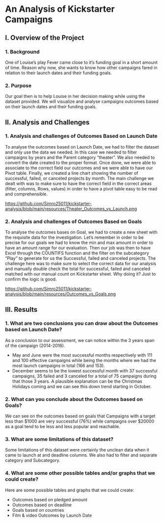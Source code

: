 # An Analysis of Kickstarter Campaigns

## I. Overview of the Project

   ### 1. Background

One of Louise’s play Fever came close to it’s funding goal in a short amount of time. Reason why now, she wants to know how other campaigns fared in relation to their launch dates and their funding goals.

   ### 2. Purpose

Our goal then is to help Louise in her decision making while using the dataset provided. We will visualize and analyse campaigns outcomes based on their launch dates and their funding goals.

## II. Analysis and Challenges

   ### 1. Analysis and challenges of Outcomes Based on Launch Date
 
To analyse the outcomes based on Launch Date, we had to filter the dataset and only use the data we needed. In this case we needed to filter campaigns by years and the Parent category “theater”.  We also needed to convert the date created to the proper format. Once done, we were able to associate to the correct field our outcomes and we were able to have our Pivot table. Finally, we created a line chart showing the number of successful, failed, or canceled projects by month. 
The main challenge we dealt with was to make sure to have the correct field in the correct areas (filter, columns, Rows, values) in order to have a pivot table easy to be read and comprehensible. 

https://github.com/Simro25011/kickstarter-analysis/blob/main/resources/Theater_Outcomes_vs_Launch.png


   ### 2. Analysis and challenges of Outcomes Based on Goals

To analyse the outcomes bases on Goal, we had to create a new sheet with the requisite data for the investigation. Let’s remember in order to be precise for our goals we had to know the min and max amount in order to have an amount range for our evaluation. Then our job was then to have Excel through the COUNTIFS function and the filter on the subcategory “Play” to generate for us the Successful, failed and canceled projects. 
The challenge here was to make sure to select the correct data for our analysis and manually double check the total for successful, failed and canceled matched with our manual count on Kickstarter sheet. Why doing it? Just to confirm the logic is good.

https://github.com/Simro25011/kickstarter-analysis/blob/main/resources/Outcomes_vs_Goals.png










## III. Results

###  1. What are two conclusions you can draw about the Outcomes based on Launch Date? 

As a conclusion to our assessment, we can notice within the 3 years span of the campaign (2014-2016). 
*	May and June were the most successful months respectively with 111 and 100 effective campaigns while being the months where we had the most launch campaigns in total (166 and 153).
*	December seems to be the lowest successful month with 37 successful campaigns, 35 failed and 3 canceled for a total of 75 campaigns during that those 3 years. A plausible explanation can be the Christmas Holidays coming and we can see this down trend starting in October.


 ### 2. What can you conclude about the Outcomes based on Goals?

We can see on the outcomes based on goals that Campaigns with a target less than $1000 are very successful (76%) while campaigns over $20000 as a goal tend to be less and less popular and reachable.

 ### 3. What are some limitations of this dataset?

Some limitations of this dataset were certainly the unclean data when it came to launch at and deadline columns. We also had to filter and separate category and Subcategory.

 ### 4. What are some other possible tables and/or graphs that we could create?

Here are some possible tables and graphs that we could create:
* Outcomes based on pledged amount
*	Outcomes based on deadline
*	Goals based on countries 
*	Film & video Outcomes by Launch Date
